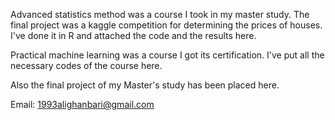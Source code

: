 Advanced statistics method was a course I took in my master study. The final project was a kaggle competition for determining the prices of houses. I've done it in R and attached the code and the results here.

Practical machine learning was a course I got its certification. I've put all the necessary codes of the course here.

Also the final project of my Master's study has been placed here.

Email: 1993alighanbari@gmail.com


